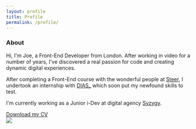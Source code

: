 ```yaml
---
layout: profile
title: Profile
permalink: /profile/
---
```


<div class="clearfix">
  <section class="about">
    <div class="col-md-7">
      <div class="bio">
        <h3>About</h3>
        <p>Hi, I'm Joe, a Front-End Developer from London. After working in video for a number of years,
          I've discovered a real passion for code and creating dynamic digital experiences.</p>
        <p>After completing a Front-End course with the wonderful people at <a href="https://www.steer.me/courses">Steer</a>,
          I undertook an internship with <a href="http://www.diascreative.com">DIAS_</a> which soon put my newfound skills to test.</p>
        <p>I'm currently working as a Junior i-Dev at digital agency <a href="http://www.syzygy.co.uk/">Syzygy</a>.</p>
      </div>
      <div class="cv">
        <a href="../img/joe-hobson-2016.pdf" target="_blank" class="btn">Download my CV</a>
      </div>
    </div>
    <div class="col-md-5 special">
      <div class="profile-pic">
        <img src="../img/joe_profile.jpg">
      </div>
    </div>
  </section>
</div>
